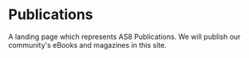 # Publications
A landing page which represents AS8 Publications. We will publish our community's eBooks and magazines in this site. 
